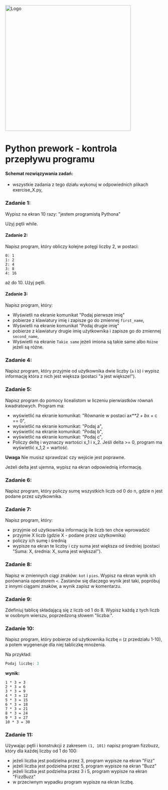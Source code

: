 <img alt="Logo" src="http://coderslab.pl/svg/logo-coderslab.svg" width="400">

#  Python prework - kontrola przepływu programu

#### Schemat rozwiązywania zadań:

* wszystkie zadania z tego działu wykonuj w odpowiednich plikach exercise_X.py,

### Zadanie 1:
Wypisz na ekran 10 razy: "jestem programistą Pythona"

Użyj pętli while.

#### Zadanie 2:

Napisz program, który obliczy kolejne potęgi liczby 2, w postaci:

```
0: 1
1: 2
2: 4
3: 8
4: 16
```

aż do 10. Użyj pętli.

#### Zadanie 3:

Napisz program, który:

* Wyświetli na ekranie komunikat "Podaj pierwsze imię"
* pobierze z klawiatury imię i zapisze go do zmiennej `first_name`,
* Wyświetli na ekranie komunikat "Podaj drugie imię"
* pobierze z klawiatury drugie imię użytkownika i zapisze go do zmiennej `second_name`,
* Wyświetli na ekranie `Takie same` jeżeli imiona są takie same albo `Różne` jeżeli są różne.


### Zadanie 4:

Napisz program, który przyjmie od użytkownika dwie liczby (`a` i `b`) i wypisz informację która z nich jest większa
(postaci "a jest większe!").

### Zadanie 5:

Napisz program do pomocy licealistom w liczeniu pierwiastków równań kwadratowych. Program ma:

* wyświetlić na ekranie komunikat: "Równanie w postaci a*x**2 + b*x + c == 0",
* wyświetlić na ekranie komunikat: "Podaj a",
* wyświetlić na ekranie komunikat: "Podaj b",
* wyświetlić na ekranie komunikat: "Podaj c",
* Policzy deltę i wyznaczy wartości x_1 i x_2. Jeśli delta >= 0, program ma wyświetlić x_1,2 = wartość.

**Uwaga** Nie musisz sprawdzać czy wejście jest poprawne.

Jeżeli delta jest ujemna, wypisz na ekran odpowiednią informację.

### Zadanie 6:

Napisz program, który policzy sumę wszystkich liczb od 0 do n, gdzie n jest podane przez użytkownika.

### Zadanie 7:

Napisz program, który:
* przyjmie od użytkownika informację ile liczb ten chce wprowadzić
* przyjmie X liczb (gdzie X - podane przez użytkownika)
* policzy ich sumę i średnią
* wypisze na ekran te liczby i czy suma jest większa od średniej
(postaci "Suma: X, średnia: X, suma jest większa!").

### Zadanie 8:
Napisz w zmiennych ciągi znaków: `kot` i `pies`. Wypisz na ekran wynik ich porównania operatorem `<`.
Zastanów się dlaczego wynik jest taki, popróbuj z innymi ciągami znaków, a wynik zapisz w komentarzu.

### Zadanie 9:
Zdefiniuj tablicę składającą się z liczb od 1 do 8.
Wypisz każdą z tych liczb w osobnym wierszu, poprzedzoną słowem "liczba:".

### Zadanie 10:

Napisz program, który pobierze od użytkownika liczbę `n` (z przedziału 1-10), a potem wygeneruje dla niej tabliczkę mnożenia.

Na przykład:
```python
Podaj liczbę: 3
```
**wynik:**
```
1 * 3 = 3
2 * 3 = 6
3 * 3 = 9
4 * 3 = 12
5 * 3 = 15
6 * 3 = 18
7 * 3 = 21
8 * 3 = 24
9 * 3 = 27
10 * 3 = 30
```

### Zadanie 11:
Używając pętli i konstrukcji z zakresem `(1, 101)` napisz program fizzbuzz, który dla każdej liczby od 1 do 100:
* jeżeli liczba jest podzielna przez 3, program wypisze na ekran "Fizz"
* jeżeli liczba jest podzielna przez 5, program wypisze na ekran "Buzz"
* jeżeli liczba jest podzielna przez 3 i 5, program wypisze na ekran "FizzBuzz"
* w przeciwnym wypadku program wypisze na ekran liczbę.
